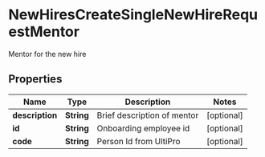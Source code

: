 

# NewHiresCreateSingleNewHireRequestMentor

Mentor for the new hire

## Properties

| Name | Type | Description | Notes |
|------------ | ------------- | ------------- | -------------|
|**description** | **String** | Brief description of mentor |  [optional] |
|**id** | **String** | Onboarding employee id |  [optional] |
|**code** | **String** | Person Id from UltiPro |  [optional] |



